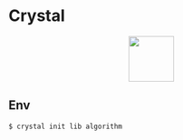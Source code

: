 # Crystal

<p align="center">
<img width="80" src='https://cdn.jsdelivr.net/gh/devicons/devicon/icons/crystal/crystal-original.svg'>
</p>


## Env

```sh
$ crystal init lib algorithm
```